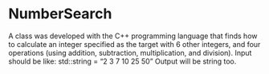 # NumberSearch

A class was developed with the C++ programming language that finds how to calculate an integer specified as the target with 6 other integers, and four operations (using addition, subtraction, multiplication, and division).
Input should be like: std::string = “2 3 7 10 25 50”
Output will be string too.
